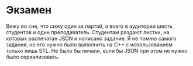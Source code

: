 Экзамен
=======

Вижу во сне, что сижу один за партой, а всего в аудитории шесть студентов и один преподаватель. Студентам раздают листки, на которых распечатан JSON и написано задание. Я не помню самого задания, но его нужно было выполнить на C++ с использованием только лишь STL. Не было бы печали, если бы JSON при этом не нужно было сериализовать.
